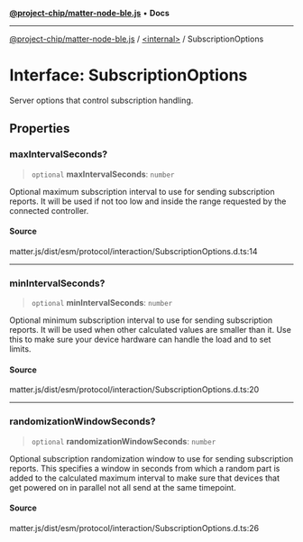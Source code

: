 [**@project-chip/matter-node-ble.js**](../../README.md) • **Docs**

***

[@project-chip/matter-node-ble.js](../../globals.md) / [\<internal\>](../README.md) / SubscriptionOptions

# Interface: SubscriptionOptions

Server options that control subscription handling.

## Properties

### maxIntervalSeconds?

> `optional` **maxIntervalSeconds**: `number`

Optional maximum subscription interval to use for sending subscription reports. It will be used if not too
low and inside the range requested by the connected controller.

#### Source

matter.js/dist/esm/protocol/interaction/SubscriptionOptions.d.ts:14

***

### minIntervalSeconds?

> `optional` **minIntervalSeconds**: `number`

Optional minimum subscription interval to use for sending subscription reports. It will be used when other
calculated values are smaller than it. Use this to make sure your device hardware can handle the load and to
set limits.

#### Source

matter.js/dist/esm/protocol/interaction/SubscriptionOptions.d.ts:20

***

### randomizationWindowSeconds?

> `optional` **randomizationWindowSeconds**: `number`

Optional subscription randomization window to use for sending subscription reports. This specifies a window
in seconds from which a random part is added to the calculated maximum interval to make sure that devices
that get powered on in parallel not all send at the same timepoint.

#### Source

matter.js/dist/esm/protocol/interaction/SubscriptionOptions.d.ts:26
